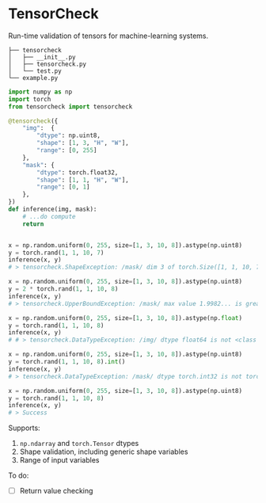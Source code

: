 # TensorCheck

Run-time validation of tensors for machine-learning systems.

```
├── tensorcheck
│   ├── __init__.py
│   ├── tensorcheck.py
│   └── test.py
└── example.py
```

```python
import numpy as np
import torch
from tensorcheck import tensorcheck

@tensorcheck({
    "img":  {
        "dtype": np.uint8,
        "shape": [1, 3, "H", "W"],
        "range": [0, 255]
    },
    "mask": {
        "dtype": torch.float32,
        "shape": [1, 1, "H", "W"],
        "range": [0, 1]
    },
})
def inference(img, mask):
    # ...do compute
    return


x = np.random.uniform(0, 255, size=[1, 3, 10, 8]).astype(np.uint8)
y = torch.rand(1, 1, 10, 7)
inference(x, y)
# > tensorcheck.ShapeException: /mask/ dim 3 of torch.Size([1, 1, 10, 7]) is not W=8

x = np.random.uniform(0, 255, size=[1, 3, 10, 8]).astype(np.uint8)
y = 2 * torch.rand(1, 1, 10, 8)
inference(x, y)
# > tensorcheck.UpperBoundException: /mask/ max value 1.9982... is greater than 1

x = np.random.uniform(0, 255, size=[1, 3, 10, 8]).astype(np.float)
y = torch.rand(1, 1, 10, 8)
inference(x, y)
# # > tensorcheck.DataTypeException: /img/ dtype float64 is not <class 'numpy.uint8'>

x = np.random.uniform(0, 255, size=[1, 3, 10, 8]).astype(np.uint8)
y = torch.rand(1, 1, 10, 8).int()
inference(x, y)
# > tensorcheck.DataTypeException: /mask/ dtype torch.int32 is not torch.float32

x = np.random.uniform(0, 255, size=[1, 3, 10, 8]).astype(np.uint8)
y = torch.rand(1, 1, 10, 8)
inference(x, y)
# > Success
```

Supports:
1. `np.ndarray` and `torch.Tensor` dtypes
2. Shape validation, including generic shape variables
3. Range of input variables

To do:
- [ ] Return value checking
